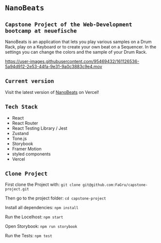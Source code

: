 # `NanoBeats`

## `Capstone Project of the Web-Development bootcamp at neuefische`

NanoBeats is an application that lets you play various samples on a Drum Rack, play on a Keyboard or to create your own beat on a Sequencer.
In the settings you can change the colors and the sample of your Drum Rack.

https://user-images.githubusercontent.com/95469432/161126536-5a94d912-2e53-44fa-9e31-9a0c3883c9e4.mov

## `Current version`

Visit the latest version of [NanoBeats](https://www.nano-beats.de/) on Vercel!

## `Tech Stack`

- React
- React Router
- React Testing Library / Jest
- Zustand
- Tone.js
- Storybook
- Framer Motion
- styled components
- Vercel

## `Clone Project`

First clone the Project with:
`git clone git@github.com:FaGru/capstone-project.git`

Then go to the project folder:
`cd capstone-project`

Install all dependencies:
`npm install`

Run the Locelhost:
`npm start`

Open Storybook:
`npm run storybook`

Run the Tests:
`npm test`
